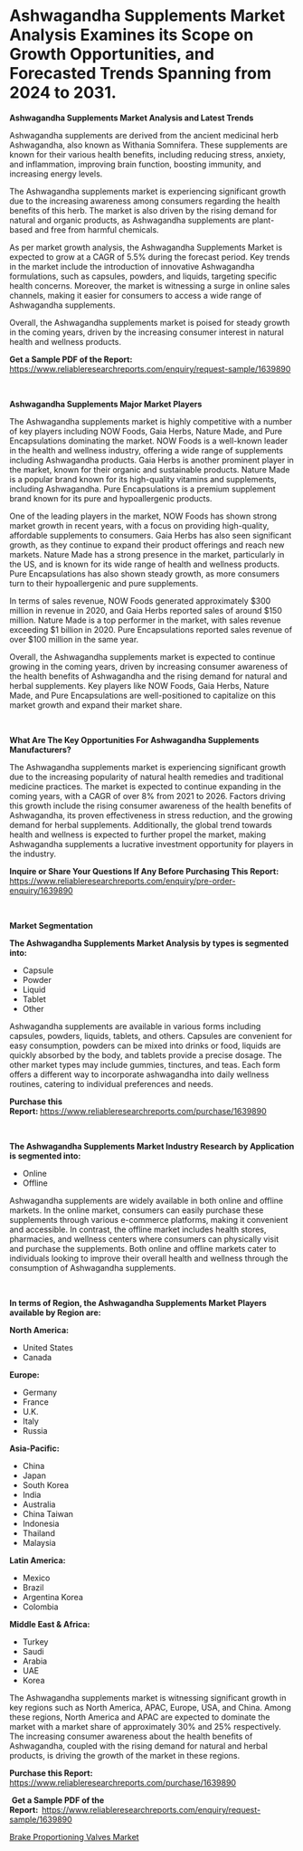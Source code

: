 <p><h1>Ashwagandha Supplements Market Analysis Examines its Scope on Growth Opportunities, and Forecasted Trends Spanning from 2024 to 2031.</h1></p><p><strong>Ashwagandha Supplements Market Analysis and Latest Trends</strong></p>
<p><p>Ashwagandha supplements are derived from the ancient medicinal herb Ashwagandha, also known as Withania Somnifera. These supplements are known for their various health benefits, including reducing stress, anxiety, and inflammation, improving brain function, boosting immunity, and increasing energy levels.</p><p>The Ashwagandha supplements market is experiencing significant growth due to the increasing awareness among consumers regarding the health benefits of this herb. The market is also driven by the rising demand for natural and organic products, as Ashwagandha supplements are plant-based and free from harmful chemicals.</p><p>As per market growth analysis, the Ashwagandha Supplements Market is expected to grow at a CAGR of 5.5% during the forecast period. Key trends in the market include the introduction of innovative Ashwagandha formulations, such as capsules, powders, and liquids, targeting specific health concerns. Moreover, the market is witnessing a surge in online sales channels, making it easier for consumers to access a wide range of Ashwagandha supplements.</p><p>Overall, the Ashwagandha supplements market is poised for steady growth in the coming years, driven by the increasing consumer interest in natural health and wellness products.</p></p>
<p><strong>Get a Sample PDF of the Report:&nbsp;</strong> <a href="https://www.reliableresearchreports.com/enquiry/request-sample/1639890">https://www.reliableresearchreports.com/enquiry/request-sample/1639890</a></p>
<p>&nbsp;</p>
<p><strong>Ashwagandha Supplements Major Market Players</strong></p>
<p><p>The Ashwagandha supplements market is highly competitive with a number of key players including NOW Foods, Gaia Herbs, Nature Made, and Pure Encapsulations dominating the market. NOW Foods is a well-known leader in the health and wellness industry, offering a wide range of supplements including Ashwagandha products. Gaia Herbs is another prominent player in the market, known for their organic and sustainable products. Nature Made is a popular brand known for its high-quality vitamins and supplements, including Ashwagandha. Pure Encapsulations is a premium supplement brand known for its pure and hypoallergenic products.</p><p>One of the leading players in the market, NOW Foods has shown strong market growth in recent years, with a focus on providing high-quality, affordable supplements to consumers. Gaia Herbs has also seen significant growth, as they continue to expand their product offerings and reach new markets. Nature Made has a strong presence in the market, particularly in the US, and is known for its wide range of health and wellness products. Pure Encapsulations has also shown steady growth, as more consumers turn to their hypoallergenic and pure supplements.</p><p>In terms of sales revenue, NOW Foods generated approximately $300 million in revenue in 2020, and Gaia Herbs reported sales of around $150 million. Nature Made is a top performer in the market, with sales revenue exceeding $1 billion in 2020. Pure Encapsulations reported sales revenue of over $100 million in the same year.</p><p>Overall, the Ashwagandha supplements market is expected to continue growing in the coming years, driven by increasing consumer awareness of the health benefits of Ashwagandha and the rising demand for natural and herbal supplements. Key players like NOW Foods, Gaia Herbs, Nature Made, and Pure Encapsulations are well-positioned to capitalize on this market growth and expand their market share.</p></p>
<p>&nbsp;</p>
<p><strong>What Are The Key Opportunities For Ashwagandha Supplements Manufacturers?</strong></p>
<p><p>The Ashwagandha supplements market is experiencing significant growth due to the increasing popularity of natural health remedies and traditional medicine practices. The market is expected to continue expanding in the coming years, with a CAGR of over 8% from 2021 to 2026. Factors driving this growth include the rising consumer awareness of the health benefits of Ashwagandha, its proven effectiveness in stress reduction, and the growing demand for herbal supplements. Additionally, the global trend towards health and wellness is expected to further propel the market, making Ashwagandha supplements a lucrative investment opportunity for players in the industry.</p></p>
<p><strong>Inquire or Share Your Questions If Any Before Purchasing This Report:</strong> <a href="https://www.reliableresearchreports.com/enquiry/pre-order-enquiry/1639890">https://www.reliableresearchreports.com/enquiry/pre-order-enquiry/1639890</a></p>
<p>&nbsp;</p>
<p><strong>Market Segmentation</strong></p>
<p><strong>The Ashwagandha Supplements Market Analysis by types is segmented into:</strong></p>
<p><ul><li>Capsule</li><li>Powder</li><li>Liquid</li><li>Tablet</li><li>Other</li></ul></p>
<p><p>Ashwagandha supplements are available in various forms including capsules, powders, liquids, tablets, and others. Capsules are convenient for easy consumption, powders can be mixed into drinks or food, liquids are quickly absorbed by the body, and tablets provide a precise dosage. The other market types may include gummies, tinctures, and teas. Each form offers a different way to incorporate ashwagandha into daily wellness routines, catering to individual preferences and needs.</p></p>
<p><strong>Purchase this Report:&nbsp;</strong><a href="https://www.reliableresearchreports.com/purchase/1639890">https://www.reliableresearchreports.com/purchase/1639890</a></p>
<p>&nbsp;</p>
<p><strong>The Ashwagandha Supplements Market Industry Research by Application is segmented into:</strong></p>
<p><ul><li>Online</li><li>Offline</li></ul></p>
<p><p>Ashwagandha supplements are widely available in both online and offline markets. In the online market, consumers can easily purchase these supplements through various e-commerce platforms, making it convenient and accessible. In contrast, the offline market includes health stores, pharmacies, and wellness centers where consumers can physically visit and purchase the supplements. Both online and offline markets cater to individuals looking to improve their overall health and wellness through the consumption of Ashwagandha supplements.</p></p>
<p>&nbsp;</p>
<p><strong>In terms of Region, the Ashwagandha Supplements Market Players available by Region are:</strong></p>
<p>
    <p> <strong> North America: </strong>
        <ul>
            <li>United States</li>
            <li>Canada</li>
        </ul>
        </p> 
    <p> <strong> Europe: </strong>
        <ul>
            <li>Germany</li>
            <li>France</li>
            <li>U.K.</li>
            <li>Italy</li>
            <li>Russia</li>
        </ul>
        </p> 
    <p> <strong> Asia-Pacific: </strong>
        <ul>
            <li>China</li>
            <li>Japan</li>
            <li>South Korea</li>
            <li>India</li>
            <li>Australia</li>
            <li>China Taiwan</li>
            <li>Indonesia</li>
            <li>Thailand</li>
            <li>Malaysia</li>
        </ul>
        </p> 
    <p> <strong> Latin America: </strong>
        <ul>
            <li>Mexico</li>
            <li>Brazil</li>
            <li>Argentina Korea</li>
            <li>Colombia</li>
        </ul>
        </p> 
    <p> <strong> Middle East & Africa: </strong>
        <ul>
            <li>Turkey</li>
            <li>Saudi</li>
            <li>Arabia</li>
            <li>UAE</li>
            <li>Korea</li>
        </ul>
    </p>
    </p>
<p><p>The Ashwagandha supplements market is witnessing significant growth in key regions such as North America, APAC, Europe, USA, and China. Among these regions, North America and APAC are expected to dominate the market with a market share of approximately 30% and 25% respectively. The increasing consumer awareness about the health benefits of Ashwagandha, coupled with the rising demand for natural and herbal products, is driving the growth of the market in these regions.</p></p>
<p><strong>Purchase this Report: </strong><a href="https://www.reliableresearchreports.com/purchase/1639890">https://www.reliableresearchreports.com/purchase/1639890</a></p>
<p>&nbsp;<strong>Get a Sample PDF of the Report:&nbsp;&nbsp;</strong><a href="https://www.reliableresearchreports.com/enquiry/request-sample/1639890">https://www.reliableresearchreports.com/enquiry/request-sample/1639890</a></p>
<p><strong></strong></p>
<p><p><a href="https://cedar-agate-3da.notion.site/Brake-Proportioning-Valves-Market-Size-Share-Trends-Analysis-Report-By-Material-By-Type-By-End--4133ea3730964f6d86d636eadad88833">Brake Proportioning Valves Market</a></p></p>